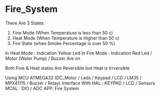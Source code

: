 # Fire_System
There Are 3 States 
1. Fine Mode (When Temperature is less than 50 c)
2. Heat Mode (When Temperature is Higher than 50 c)
3. Fire State (when Smoke Percentage is over 50 %)

In Heat Mode : Indication Yellow Led
In Fire Mode : Indication Red Led / Motor (Water Pump) / Buzzer Are on

Both Fine & Heat states Are Reversible but Heat is Irrversible

Using MCU ATMEGA32
(DC_Motor / Leds / Keypad / LCD / LM35 / MPX41115 / Buzzer / Relay)
Interface With 
HAL : KEYPAD / LCD / Sensors
MCAL : DIO / ADC 
APP: Fire System
